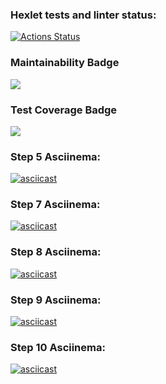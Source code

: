 ### Hexlet tests and linter status:
[![Actions Status](https://github.com/AAvchinnikova/java-project-71/actions/workflows/hexlet-check.yml/badge.svg)](https://github.com/AAvchinnikova/java-project-71/actions)

### Maintainability Badge
<a href="https://codeclimate.com/github/AAvchinnikova/java-project-71/maintainability"><img src="https://api.codeclimate.com/v1/badges/02a3838658a4757c80d5/maintainability" /></a>

### Test Coverage Badge
<a href="https://codeclimate.com/github/AAvchinnikova/java-project-71/test_coverage"><img src="https://api.codeclimate.com/v1/badges/02a3838658a4757c80d5/test_coverage" /></a>


### Step 5 Asciinema:
[![asciicast](https://asciinema.org/a/qW2odZjUj3h8KGY1TpVozyeq3.svg)](https://asciinema.org/a/qW2odZjUj3h8KGY1TpVozyeq3)

### Step 7 Asciinema:
[![asciicast](https://asciinema.org/a/BHNa4tRrKhRE3bwtGeQlFPYee.svg)](https://asciinema.org/a/BHNa4tRrKhRE3bwtGeQlFPYee)

### Step 8 Asciinema:
[![asciicast](https://asciinema.org/a/GWTQ30QnqVhO0tGRIfPjtG0t4.svg)](https://asciinema.org/a/GWTQ30QnqVhO0tGRIfPjtG0t4)

### Step 9 Asciinema:
[![asciicast](https://asciinema.org/a/W3R3RTqfXpTtUm91IgSlL03on.svg)](https://asciinema.org/a/W3R3RTqfXpTtUm91IgSlL03on)

### Step 10 Asciinema:
[![asciicast](https://asciinema.org/a/jjtPWh9Vt7PrJOtCLBGbcjXqU.svg)](https://asciinema.org/a/jjtPWh9Vt7PrJOtCLBGbcjXqU)
